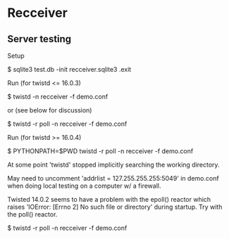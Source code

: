 # Recceiver

## Server testing

Setup

$ sqlite3 test.db -init recceiver.sqlite3 .exit

Run (for twistd <= 16.0.3)

$ twistd -n recceiver -f demo.conf

or (see below for discussion)

$ twistd -r poll -n recceiver -f demo.conf

Run (for twistd >= 16.0.4)

$ PYTHONPATH=$PWD twistd -r poll -n recceiver -f demo.conf

At some point 'twistd' stopped implicitly searching the working directory.

May need to uncomment 'addrlist = 127.255.255.255:5049' in demo.conf
when doing local testing on a computer w/ a firewall.

Twisted 14.0.2 seems to have a problem with the epoll() reactor
which raises 'IOError: [Errno 2] No such file or directory'
during startup.  Try with the poll() reactor.

$ twistd -r poll -n recceiver -f demo.conf
